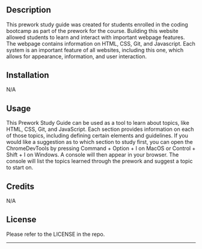 # <Prework Study Guide Website>

## Description
This prework study guide was created for students enrolled in the coding bootcamp as part of the prework for the course. Building this website allowed students to learn and interact with important webpage features. The webpage contains information on HTML, CSS, Git, and Javascript. Each system is an important feature of all websites, including this one, which allows for appearance, information, and user interaction.





## Installation

N/A

## Usage

This Prework Study Guide can be used as a tool to learn about topics, like HTML, CSS, Git, and JavaScript. Each section provides information on each of those topics, including defining certain elements and guidelines. If you would like a suggestion as to which section to study first, you can open the ChromeDevTools by pressing Command + Option + I on MacOS or Control + Shift + I on Windows. A console will then appear in your browser. The console will list the topics learned through the prework and suggest a topic to start on.

## Credits

N/A

## License

Please refer to the LICENSE in the repo.

---

